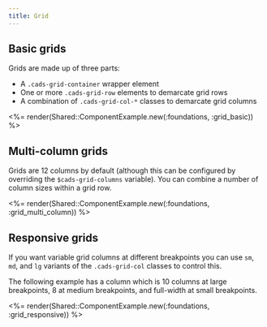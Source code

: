 ```yaml
---
title: Grid
---
```


## Basic grids

Grids are made up of three parts:

- A `.cads-grid-container` wrapper element
- One or more `.cads-grid-row` elements to demarcate grid rows
- A combination of `.cads-grid-col-*` classes to demarcate grid columns

<%= render(Shared::ComponentExample.new(:foundations, :grid_basic)) %>

## Multi-column grids

Grids are 12 columns by default (although this can be configured by overriding the `$cads-grid-columns` variable). You can combine a number of column sizes within a grid row.

<%= render(Shared::ComponentExample.new(:foundations, :grid_multi_column)) %>

## Responsive grids

If you want variable grid columns at different breakpoints you can use `sm`, `md`, and `lg` variants of the `.cads-grid-col` classes to control this.

The following example has a column which is 10 columns at large breakpoints, 8 at medium breakpoints, and full-width at small breakpoints.

<%= render(Shared::ComponentExample.new(:foundations, :grid_responsive)) %>
